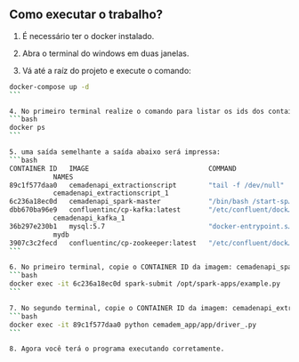 ## Como executar o trabalho?

1. É necessário ter o docker instalado.

2. Abra o terminal do windows em duas janelas.

3. Vá até a raíz do projeto e execute o comando:
````bash
docker-compose up -d
```

4. No primeiro terminal realize o comando para listar os ids dos containeres:
```bash
docker ps
```

5. uma saída semelhante a saída abaixo será impressa:
```bash
CONTAINER ID   IMAGE                              COMMAND                  CREATED          STATUS          PORTS
           NAMES
89c1f577daa0   cemadenapi_extractionscript        "tail -f /dev/null"      42 seconds ago   Up 38 seconds
           cemadenapi_extractionscript_1
6c236a18ec0d   cemadenapi_spark-master            "/bin/bash /start-sp…"   42 seconds ago   Up 38 seconds   6066/tcp, 0.0.0.0:7077->7077/tcp, 0.0.0.0:9000->8080/tcp   cemadenapi_spark-master_1
dbb670ba96e9   confluentinc/cp-kafka:latest       "/etc/confluent/dock…"   42 seconds ago   Up 38 seconds   0.0.0.0:9092->9092/tcp
           cemadenapi_kafka_1
36b297e230b1   mysql:5.7                          "docker-entrypoint.s…"   45 seconds ago   Up 42 seconds   33060/tcp, 0.0.0.0:32001->3306/tcp
           mydb
3907c3c2fecd   confluentinc/cp-zookeeper:latest   "/etc/confluent/dock…"   45 seconds ago   Up 42 seconds   2888/tcp, 0.0.0.0:2181->2181/tcp, 3888/tcp                 cemadenapi_zookeeper_1
```

6. No primeiro terminal, copie o CONTAINER ID da imagem: cemadenapi_spark-master. E execute o comando: 
```bash
docker exec -it 6c236a18ec0d spark-submit /opt/spark-apps/example.py
```

7. No segundo terminal, copie o CONTAINER ID da imagem: cemadenapi_extractionscript. E execute o comando:
```bash
docker exec -it 89c1f577daa0 python cemadem_app/app/driver_.py
```

8. Agora você terá o programa executando corretamente.

